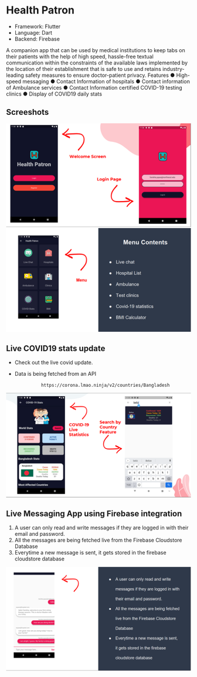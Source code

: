 # Health Patron ️

* Framework: Flutter
* Language: Dart
* Backend: Firebase

A companion app that can be used by medical institutions to keep tabs on their patients with the help of high speed, hassle-free textual communication within the constraints of the available laws implemented by the location of their establishment that is safe to use and retains industry-leading safety measures to ensure doctor-patient privacy. Features ● High-speed messaging ● Contact Information of hospitals ● Contact information of Ambulance services ● Contact Information certified COVID-19 testing clinics ● Display of COVID19 daily stats

## Screeshots

<img src="images/welcome.png" widht="500"/>
<img src="images/Menu.png" widht="500"/>

## Live COVID19 stats update
* Check out the live covid update. 
* Data is being fetched from an API
                
                https://corona.lmao.ninja/v2/countries/Bangladesh

<img src="images/covid.png" widht="500"/>


## Live Messaging App using Firebase integration

1. A user can only read and write messages if they are logged in with their email and password.
2. All the messages are being fetched live from the Firebase Cloudstore Database
3. Everytime a new message is sent, it gets stored in the firebase cloudstore database

<img src="images/Messaging app.png" widht="500"/>



